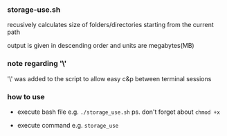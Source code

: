 ### storage-use.sh

recusively calculates size of folders/directories starting from the current path

output is given in descending order and units are megabytes(MB)

### note regarding '\\'
'\\' was added to the script to allow easy c&p between terminal sessions

### how to use

- execute bash file e.g. `./storage_use.sh` ps. don't forget about `chmod +x`

- execute command e.g. `storage_use`

